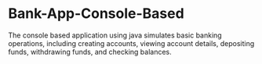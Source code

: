 # Bank-App-Console-Based
The console based application using java simulates basic banking operations, including creating accounts, viewing account details, depositing funds, withdrawing funds, and checking balances.
